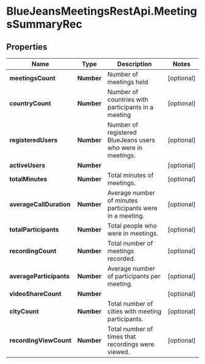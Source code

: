 # BlueJeansMeetingsRestApi.MeetingsSummaryRec

## Properties
Name | Type | Description | Notes
------------ | ------------- | ------------- | -------------
**meetingsCount** | **Number** | Number of meetings held | [optional] 
**countryCount** | **Number** | Number of countries with participants in a meeting | [optional] 
**registeredUsers** | **Number** | Number of registered BlueJeans users who were in meetings. | [optional] 
**activeUsers** | **Number** |  | [optional] 
**totalMinutes** | **Number** | Total minutes of meetings. | [optional] 
**averageCallDuration** | **Number** | Average number of minutes participants were in a meeting. | [optional] 
**totalParticipants** | **Number** | Total people who were in meetings. | [optional] 
**recordingCount** | **Number** | Total number of meetings recorded. | [optional] 
**averageParticipants** | **Number** | Average number of participants per meeting. | [optional] 
**videoShareCount** | **Number** |  | [optional] 
**cityCount** | **Number** | Total number of cities with meeting participants. | [optional] 
**recordingViewCount** | **Number** | Total number of times that recordings were viewed. | [optional] 


